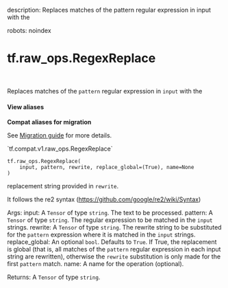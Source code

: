 description: Replaces matches of the pattern regular expression in input with the

robots: noindex

# tf.raw_ops.RegexReplace

<!-- Insert buttons and diff -->

<table class="tfo-notebook-buttons tfo-api nocontent" align="left">

</table>



Replaces matches of the `pattern` regular expression in `input` with the

<section class="expandable">
  <h4 class="showalways">View aliases</h4>
  <p>
<b>Compat aliases for migration</b>
<p>See
<a href="https://www.tensorflow.org/guide/migrate">Migration guide</a> for
more details.</p>
<p>`tf.compat.v1.raw_ops.RegexReplace`</p>
</p>
</section>

<pre class="devsite-click-to-copy prettyprint lang-py tfo-signature-link">
<code>tf.raw_ops.RegexReplace(
    input, pattern, rewrite, replace_global=(True), name=None
)
</code></pre>



<!-- Placeholder for "Used in" -->
replacement string provided in `rewrite`.

  It follows the re2 syntax (https://github.com/google/re2/wiki/Syntax)

  Args:
    input: A `Tensor` of type `string`. The text to be processed.
    pattern: A `Tensor` of type `string`.
      The regular expression to be matched in the `input` strings.
    rewrite: A `Tensor` of type `string`.
      The rewrite string to be substituted for the `pattern` expression where it is
      matched in the `input` strings.
    replace_global: An optional `bool`. Defaults to `True`.
      If True, the replacement is global (that is, all matches of the `pattern` regular
      expression in each input string are rewritten), otherwise the `rewrite`
      substitution is only made for the first `pattern` match.
    name: A name for the operation (optional).

  Returns:
    A `Tensor` of type `string`.
  
